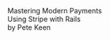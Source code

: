 <div class="cover">
  <div class="title">Mastering Modern Payments</div>
  <div class="subtitle">Using Stripe with Rails</div>
  <div class="author">by Pete Keen</div>
</div>

